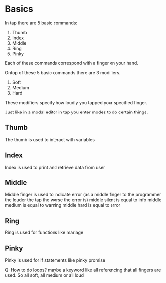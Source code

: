 # Basics
In tap there are 5 basic commands:
1. Thumb
2. Index
3. Middle
4. Ring
5. Pinky

Each of these commands correspond with a finger on your hand.

Ontop of these 5 basic commands there are 3 modifiers.
1. Soft
2. Medium
3. Hard

These modifiers specify how loudly you tapped your specified finger.

Just like in a modal editor in tap you enter modes to do certain things.


## Thumb
The thumb is used to interact with variables

## Index
Index is used to print and retrieve data from user

## Middle
Middle finger is used to indicate error (as a middle finger to the programmer the louder the tap the worse the error is)
middle silent is equal to info
middle medium is equal to warning
middle hard is equal to error

## Ring
Ring is used for functions like mariage

## Pinky
Pinky is used for if statements like pinky promise


Q: How to do loops? maybe a keyword like all referencing that all fingers are used. So all soft, all medium or all loud